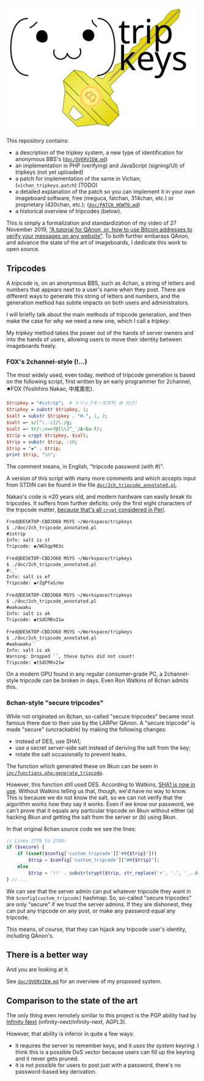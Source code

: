 ![](https://raw.githubusercontent.com/ctrlcctrlv/tripkeys/master/doc/logo.svg)

This repository contains:

* a description of the tripkey system, a new type of identification for anonymous BBS's ([`doc/OVERVIEW.md`](https://github.com/ctrlcctrlv/tripkeys/blob/master/doc/OVERVIEW.md))
* an implementation in PHP (verifying) and JavaScript (signing/UI) of tripkeys (not yet uploaded)
* a patch for implementation of the same in Vichan; (`vichan_tripkeys.patch`) (TODO)
* a detailed explanation of the patch so you can implement it in your own imageboard software, free (meguca, fatchan, 314chan, etc.) or proprietary (420chan, etc.); ([`doc/PATCH_HOWTO.md`](https://github.com/ctrlcctrlv/tripkeys/blob/master/doc/PATCH_HOWTO.md))
* a historical overview of tripcodes (below).

This is simply a formalization and standardization of my video of 27 November 2019, [&ldquo;A tutorial for QAnon, or, how to use Bitcoin addresses to verify your messages on any website&rdquo;](https://www.youtube.com/watch?v=c8EjDKEeusM). To both further embarass QAnon, and advance the state of the art of imageboards, I dedicate this work to open source.

## Tripcodes

A _tripcode_ is, on an anonymous BBS, such as 4chan, a string of letters and numbers that appears next to a user's name when they post. There are different ways to generate this string of letters and numbers, and the generation method has subtle impacts on both users and administrators.

I will briefly talk about the main methods of tripcode generation, and then make the case for why we need a new one, which I call a _tripkey_.

My _tripkey_ method takes the power out of the hands of server owners and into the hands of users, allowing users to move their identity between imageboards freely.

### FOX's 2channel-style (!...)

The most widely used, even today, method of tripcode generation is based on the following script, first written by an early programmer for 2channel, 🟊FOX (Yoshihiro Nakao, 中尾嘉宏).

```perl
$tripkey = "#istrip";  # トリップキー文字列（# 付き）
$tripkey = substr $tripkey, 1;
$salt = substr $tripkey . "H.", 1, 2;
$salt =~ s/[^\.-z]/\./g;
$salt =~ tr/:;<=>?@[\\]^_`/A-Ga-f/;
$trip = crypt $tripkey, $salt;
$trip = substr $trip, -10;
$trip = "◆" . $trip;
print $trip, "\n";
```

The comment means, in English, "tripcode password (with #)".

A version of this script with many more comments and which accepts input from STDIN can be found in the file [`doc/2ch_tripcode_annotated.pl`](https://github.com/ctrlcctrlv/tripkeys/blob/master/doc/2ch_tripcode_annotated.pl).

Nakao's code is &approx;20 years old, and modern hardware can easily break its tripcodes. It suffers from further deficits: only the first eight characters of the tripcode matter, [because that's all `crypt` considered in Perl](https://perldoc.perl.org/functions/crypt).

```
Fred@DESKTOP-CBDJO68 MSYS ~/Workspace/tripkeys
$ ./doc/2ch_tripcode_annotated.pl
#istrip
Info: salt is st
Tripcode: ◆/WG5qp963c

Fred@DESKTOP-CBDJO68 MSYS ~/Workspace/tripkeys
$ ./doc/2ch_tripcode_annotated.pl
#:_`
Info: salt is ef
Tripcode: ◆rZgPfaS/mo

Fred@DESKTOP-CBDJO68 MSYS ~/Workspace/tripkeys
$ ./doc/2ch_tripcode_annotated.pl
#wakuwaku
Info: salt is ak
Tripcode: ◆tSdCM0v21w

Fred@DESKTOP-CBDJO68 MSYS ~/Workspace/tripkeys
$ ./doc/2ch_tripcode_annotated.pl
#wakuwaku``
Info: salt is ak
Warning: Dropped ``, these bytes did not count!
Tripcode: ◆tSdCM0v21w
```

On a modern GPU found in any regular consumer-grade PC, a 2channel-style tripcode can be broken in days. Even Ron Watkins of 8chan admits this.

### 8chan-style "secure tripcodes"

While not originated on 8chan, so-called "secure tripcodes" became most famous there due to their use by the LARPer QAnon. A "secure tripcode" is made "secure" (uncrackable) by making the following changes:

* instead of DES, use SHA1;
* use a secret server-side salt instead of deriving the salt from the key;
* rotate the salt occasionally to prevent leaks.

The function which generated these on 8kun can be seen in [`inc/functions.php:generate_tripcode`](https://github.com/ctrlcctrlv/infinity/blob/master/inc/functions.php#L2755).

However, this function still used DES. According to Watkins, [SHA1 is now in use](https://twitter.com/CodeMonkeyZ/status/1298630319759712256). Without Watkins telling us that, though, we'd have no way to know. This is because we do not know the salt, so we can not verify that the algorithm works how they say it works. Even if we know our password, we can't prove that it equals any particular tripcode on 8kun without either (a) hacking 8kun and getting the salt from the server or (b) using 8kun.

In that original 8chan source code we see the lines:

```php
// Lines 2776 to 2780:
if ($secure) {
    if (isset($config['custom_tripcode']["##{$trip}"]))
        $trip = $config['custom_tripcode']["##{$trip}"];
    else
        $trip = '!!' . substr(crypt($trip, str_replace('+', '.', '_..A.' . substr(base64_encode(sha1($trip . $config['secure_trip_salt'], true)), 0, 4))), -10);
} // ...
```

We can see that the server admin can put whatever tripcode they want in the `$config[custom_tripcode]` hashmap. So, so-called "secure tripcodes" are only "secure" if we trust the server admins. If they are dishonest, they can put any tripcode on any post, or make any password equal any tripcode.

This means, of course, that they can hijack any tripcode user's identity, including QAnon's.

## There is a better way

And you are looking at it.

See [`doc/OVERVIEW.md`](https://github.com/ctrlcctrlv/tripkeys/blob/master/doc/OVERVIEW.md) for an overview of my proposed system.

## Comparison to the state of the art

The only thing even remotely similar to this project is the PGP ability had by [Infinity Next](https://github.com/infinity-next/infinity-next) (infinity-next/infinity-next, AGPL3).

However, that ability is inferior in quite a few ways:

* it requires the server to remember keys, and it *uses the system keyring*. I think this is a possible DoS vector because users can fill up the keyring and it never gets pruned.
* it is not possible for users to post just with a password, there's no password-based key derivation.
